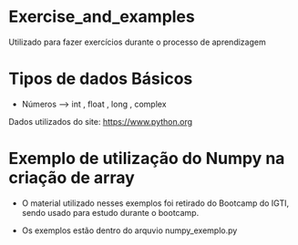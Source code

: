 # Exercise_and_examples
Utilizado para fazer exercícios durante o processo de aprendizagem

# Tipos de dados Básicos 
- Números --> int , float , long , complex


 Dados utilizados do site:
 https://www.python.org
 

# Exemplo de utilização do Numpy na criação de array

 - O material utilizado nesses exemplos foi retirado do Bootcamp do IGTI,
   sendo usado para estudo durante o bootcamp.
   
 - Os exemplos estão dentro do arquvio numpy_exemplo.py
